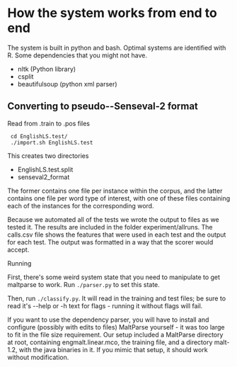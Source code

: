 How the system works from end to end
=====================

The system is built in python and bash.
Optimal systems are identified with R.
Some dependencies that you might not have.
* nltk (Python library)
* csplit
* beautifulsoup (python xml parser)

Converting to pseudo--Senseval-2 format
-------------------------

Read from .train to .pos files

     cd EnglishLS.test/
     ./import.sh EnglishLS.test

This creates two directories
* EnglishLS.test.split
* senseval2_format

The former contains one file per instance within the corpus, and the latter
contains one file per word type of interest, with one of these files containing
each of the instances for the corresponding word.

Because we automated all of the tests we wrote the output to files as we tested
it.  The results are included in the folder experiment/allruns.  The calls.csv
file shows the features that were used in each test and the output for each
test.  The output was formatted in a way that the scorer would accept.

Running

First, there's some weird system state that you need to manipulate to get
maltparse to work.  Run `./parser.py` to set this state.

Then, run `./classify.py`.  It will read in the training and test files; be sure
to read it's --help or -h text for flags - running it without flags will fail.

If you want to use the dependency parser, you will have to install and configure
(possibly with edits to files) MaltParse yourself - it was too large to fit in
the file size requirement.  Our setup included a MaltParse directory at root,
containing engmalt.linear.mco, the training file, and a directory malt-1.2, with
the java binaries in it.  If you mimic that setup, it should work without
modification.
